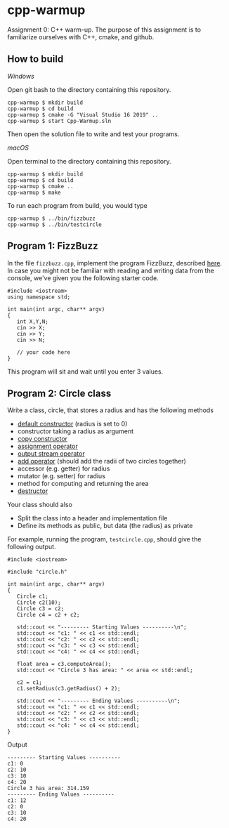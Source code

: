 # cpp-warmup

Assignment 0: C++ warm-up. The purpose of this assignment is to familiarize ourselves with C++, cmake, and github.

## How to build

*Windows*

Open git bash to the directory containing this repository.

```
cpp-warmup $ mkdir build
cpp-warmup $ cd build
cpp-warmup $ cmake -G "Visual Studio 16 2019" ..
cpp-warmup $ start Cpp-Warmup.sln
```

Then open the solution file to write and test your programs.

*macOS*

Open terminal to the directory containing this repository.

```
cpp-warmup $ mkdir build
cpp-warmup $ cd build
cpp-warmup $ cmake ..
cpp-warmup $ make
```

To run each program from build, you would type

```
cpp-warmup $ ../bin/fizzbuzz
cpp-warmup $ ../bin/testcircle
```

## Program 1: FizzBuzz

In the file `fizzbuzz.cpp`, implement the program FizzBuzz, described [here](https://open.kattis.com/problems/fizzbuzz). 
In case you might not be familiar with reading and writing data from the console, we've given you the following starter code.

```
#include <iostream>
using namespace std;

int main(int argc, char** argv)
{
   int X,Y,N;
   cin >> X;
   cin >> Y;
   cin >> N;
   
   // your code here
}
```

This program will sit and wait until you enter 3 values.

## Program 2: Circle class

Write a class, circle, that stores a radius and has the following methods

* [default constructor](https://en.cppreference.com/w/cpp/language/default_constructor) (radius is set to 0)
* constructor taking a radius as argument
* [copy constructor](https://www.tutorialspoint.com/cplusplus/cpp_copy_constructor.htm)
* [assignment operator](https://www.tutorialspoint.com/cplusplus/assignment_operators_overloading.htm)
* [output stream operator](https://www.tutorialspoint.com/cplusplus/input_output_operators_overloading.htm)
* [add operator](https://www.tutorialspoint.com/cplusplus/cpp_overloading.htm) (should add the radii of two circles together)
* accessor (e.g. getter) for radius
* mutator (e.g. setter) for radius
* method for computing and returning the area
* [destructor](https://www.tutorialspoint.com/destructors-in-cplusplus)

Your class should also

* Split the class into a header and implementation file
* Define its methods as public, but data (the radius) as private

For example, running the program, `testcircle.cpp`, should give the following output.

```
#include <iostream>

#include "circle.h"

int main(int argc, char** argv)
{
   Circle c1; 
   Circle c2(10); 
   Circle c3 = c2;
   Circle c4 = c2 + c2;

   std::cout << "--------- Starting Values ----------\n";
   std::cout << "c1: " << c1 << std::endl;
   std::cout << "c2: " << c2 << std::endl;
   std::cout << "c3: " << c3 << std::endl;
   std::cout << "c4: " << c4 << std::endl;

   float area = c3.computeArea();
   std::cout << "Circle 3 has area: " << area << std::endl;

   c2 = c1;
   c1.setRadius(c3.getRadius() + 2);

   std::cout << "--------- Ending Values ----------\n";
   std::cout << "c1: " << c1 << std::endl;
   std::cout << "c2: " << c2 << std::endl;
   std::cout << "c3: " << c3 << std::endl;
   std::cout << "c4: " << c4 << std::endl;
}
```

Output

```
--------- Starting Values ----------
c1: 0
c2: 10
c3: 10
c4: 20
Circle 3 has area: 314.159
--------- Ending Values ----------
c1: 12
c2: 0
c3: 10
c4: 20
```
